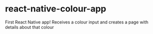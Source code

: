 # react-native-colour-app
First React Native app! Receives a colour input and creates a page with details about that colour
